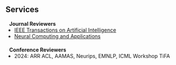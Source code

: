 ## Services


<h4 style="margin:0 10px 0;">Journal Reviewers</h4>

<ul style="margin:0 0 20px;">
  <li><a href="https://cis.ieee.org/publications/ieee-transactions-on-artificial-intelligence"><autocolor>IEEE Transactions on Artificial Intelligence</autocolor></a></li>
  <li><a href="https://link.springer.com/journal/521"><autocolor>Neural Computing and Applications</autocolor></a></li>
</ul>

<h4 style="margin:0 10px 0;">Conference Reviewers</h4>

<ul style="margin:0 0 20px;">
  <li><autocolor>2024: ARR ACL, AAMAS, Neurips, EMNLP, ICML Workshop TiFA</autocolor></li>
</ul>